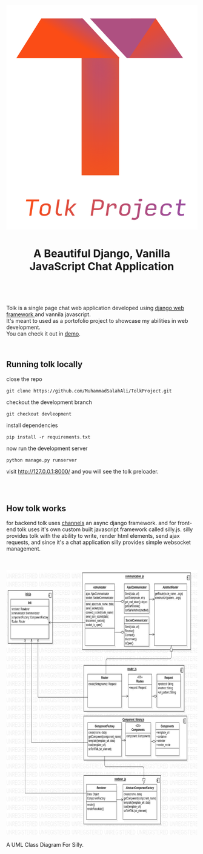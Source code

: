 <h1 align="center">
    <img src="assets/images/logo/TolkProjectIcon.ai.svg" />
</h1>


<h1 align="center">
    A Beautiful Django, Vanilla JavaScript Chat Application
</h1>

<br/>
<br/>
<br/>

<p>Tolk is a single page chat web application developed using <a href="https://github.com/django/django">django web framework </a> and vannila javascript.<br/>
It's meant to used as a portofolio project to showcase my abilities in web development.<br/>
You can check it out in <a href="http://tolk-project.herokuapp.com/">demo</a>.
</p>
<br/>

## Running tolk locally
close the repo
```
git clone https://github.com/MuhammadSalahAli/TolkProject.git
```
checkout the development branch
```
git checkout devleopment
```
install dependencies
```
pip install -r requirements.txt
```
now run the development server
```
python manage.py runserver
```
visit <a href="http://127.0.0.1:8000/">http://127.0.0.1:8000/</a> and you will see the tolk preloader.


<br/>
<br/>

## How tolk works
for backend tolk uses <a href="https://github.com/django/channels">channels</a> an async django framework.
and for front-end tolk uses it's own custom built javascript framework called silly.js. silly provides tolk with the ability to write, render html elements, send ajax requests, and since it's a chat application silly provides simple websocket management. 

<br/>

<br/>

<img src="Documentation/JsAppClassdiagram.jpg"  width="800" height="700"/>

<p>
 A UML Class Diagram For Silly.
</p>
